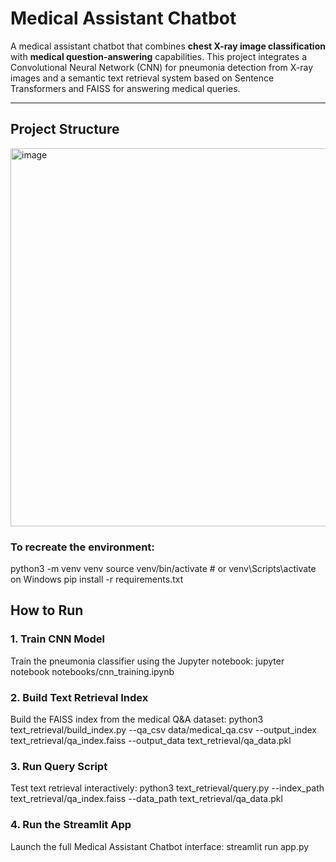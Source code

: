 # Medical Assistant Chatbot

A medical assistant chatbot that combines **chest X-ray image classification** with **medical question-answering** capabilities. This project integrates a Convolutional Neural Network (CNN) for pneumonia detection from X-ray images and a semantic text retrieval system based on Sentence Transformers and FAISS for answering medical queries.

---

## Project Structure
<img width="605" alt="image" src="https://github.com/user-attachments/assets/9e8964f9-0686-4261-a779-b9ef6e363451" />

### To recreate the environment:
python3 -m venv venv
source venv/bin/activate  # or venv\Scripts\activate on Windows
pip install -r requirements.txt


## How to Run

### 1. Train CNN Model

Train the pneumonia classifier using the Jupyter notebook:
jupyter notebook notebooks/cnn_training.ipynb

### 2. Build Text Retrieval Index

Build the FAISS index from the medical Q&A dataset: python3 text_retrieval/build_index.py --qa_csv data/medical_qa.csv --output_index text_retrieval/qa_index.faiss --output_data text_retrieval/qa_data.pkl

### 3. Run Query Script
Test text retrieval interactively: python3 text_retrieval/query.py --index_path text_retrieval/qa_index.faiss --data_path text_retrieval/qa_data.pkl

### 4. Run the Streamlit App
Launch the full Medical Assistant Chatbot interface: streamlit run app.py

